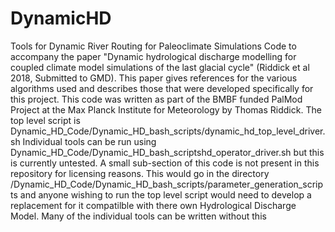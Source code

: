 # DynamicHD
Tools for Dynamic River Routing for Paleoclimate Simulations
Code to accompany the paper "Dynamic hydrological discharge modelling for coupled climate model simulations of the last glacial cycle" (Riddick et al 2018, Submitted to GMD). 
This paper gives references for the various algorithms used and describes those that were developed specifically for this project.
This code was written as part of the BMBF funded PalMod Project at the Max Planck Institute for Meteorology by Thomas Riddick.
The top level script is Dynamic_HD_Code/Dynamic_HD_bash_scripts/dynamic_hd_top_level_driver.sh
Individual tools can be run using Dynamic_HD_Code/Dynamic_HD_bash_scriptshd_operator_driver.sh but this is currently untested.
A small sub-section of this code is not present in this repository for licensing reasons. This would go in the directory /Dynamic_HD_Code/Dynamic_HD_bash_scripts/parameter_generation_scripts
and anyone wishing to run the top level script would need to develop a replacement for it compatilble with there own Hydrological Discharge Model. Many of the individual tools can be written without this
